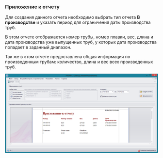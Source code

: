 ﻿### Приложение к отчету

Для создания данного отчета необходимо выбрать тип отчета **В производстве**
 и указать период для ограничения даты производства труб.
 
В этом отчете отображается номер трубы, номер плавки, вес, длина и дата производства уже выпущенных труб, у которых дата производства попадает в заданный диапазон. 

Так же в этом отчете предоставлена общая информация по произведенным трубам: количество, длина и вес всех произведенных труб.

![__mill_report_in_production.png](_mill_report_in_production.png "")
